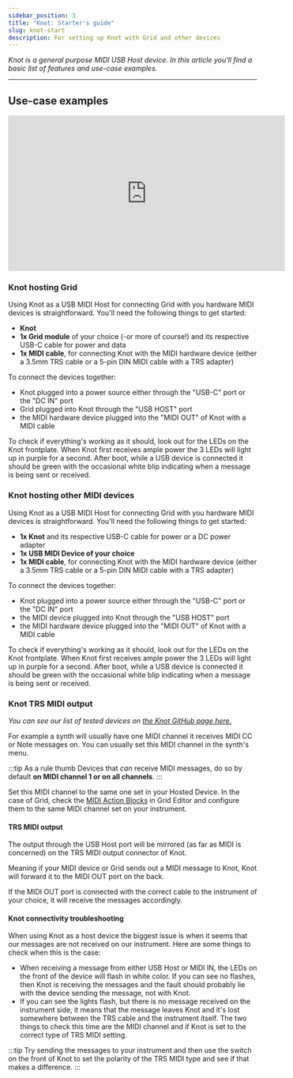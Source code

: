 ```yaml
---
sidebar_position: 3
title: "Knot: Starter's guide"
slug: knot-start
description: For setting up Knot with Grid and other devices
---
```

*Knot is a general purpose MIDI USB Host device.*
*In this article you'll find a basic list of features and use-case examples.*

---

<!---

## First setup and troubleshooting

regular mode/through mode

### status leds and what do they mean

<div style={{display: 'flex', alignItems: 'center', justifyContent: 'center'}}>



| Status | LED color | LED |
| ---- | ---- | ---- |
| device connected | dim green | all |
| no connected device | white pulse | all |
| booting process | purple | all |
|  | white flicker | left |
|  | white flicker | center |
|  | white flicker | right |

</div>

<div style={{display: 'flex', alignItems: 'center', justifyContent: 'center'}}>

| Status | LED color | LED |
| ---- | ---- | ---- |
| device connected | dim blue | all |
| no connected device | white pulse | all |
| booting process | purple | all |
|  | white flicker | left |
|  | white flicker | center |
|  | white flicker | right |

</div>

<div style={{display: 'flex', alignItems: 'center', justifyContent: 'center'}}>


| Status | LED color | LED |
| ---- | ---- | ---- |
| bootloader ready | bright green | all |
| bootloader not ready | bright red | all |
| booting process | purple | all |
| firmware update | orange blink | all |

</div>

### firmware update - 

bright red leds

bright green leds



### troubleshooting

no signal at midi ports

--->

## Use-case examples

<div style={{display: 'flex', alignItems: 'center', justifyContent: 'center'}}>
<iframe width="560" height="315" src="https://www.youtube.com/embed/4PMpWmHERBg?si=5lWsNrk2w_kyQikf" title="YouTube video player" frameborder="0" allow="accelerometer; autoplay; clipboard-write; encrypted-media; gyroscope; picture-in-picture; web-share" referrerpolicy="strict-origin-when-cross-origin" allowfullscreen></iframe>
</div> 



### Knot hosting Grid

Using Knot as a USB MIDI Host for connecting Grid with you hardware MIDI devices is straightforward. You'll need the following things to get started:

- **Knot**
- **1x Grid module** of your choice (-or more of course!) and its respective USB-C cable for power and data
- **1x MIDI cable**, for connecting Knot with the MIDI hardware device (either a 3.5mm TRS cable or a 5-pin DIN MIDI cable with a TRS adapter)

To connect the devices together:

- Knot plugged into a power source either through the "USB-C" port or the "DC IN" port
- Grid plugged into Knot through the "USB HOST" port
- the MIDI hardware device plugged into the "MIDI OUT" of Knot with a MIDI cable

To check if everything's working as it should, look out for the LEDs on the Knot frontplate. When Knot first receives ample power the 3 LEDs will light up in purple for a second. After boot, while a USB device is connected it should be green with the occasional white blip indicating when a message is being sent or received.

<!--- Kéne ide egy example konfiguráció arról hogy hogyan is néz ki egy Grides setup, lehetőleg Visual Aid
Valamint későbbiekhez egy example setup a MIDI eszköz + Knot kombóhoz
És a legizgalmasabb talán hogy a hangszerhez kapcsolás rész hogy néz ki a dolognak

--->

### Knot hosting other MIDI devices

Using Knot as a USB MIDI Host for connecting Grid with you hardware MIDI devices is straightforward. You'll need the following things to get started:

- **1x Knot** and its respective USB-C cable for power or a DC power adapter
- **1x USB MIDI Device of your choice**
- **1x MIDI cable**, for connecting Knot with the MIDI hardware device (either a 3.5mm TRS cable or a 5-pin DIN MIDI cable with a TRS adapter)

To connect the devices together:

- Knot plugged into a power source either through the "USB-C" port or the "DC IN" port
- the MIDI device plugged into Knot through the "USB HOST" port
- the MIDI hardware device plugged into the "MIDI OUT" of Knot with a MIDI cable

To check if everything's working as it should, look out for the LEDs on the Knot frontplate. When Knot first receives ample power the 3 LEDs will light up in purple for a second. After boot, while a USB device is connected it should be green with the occasional white blip indicating when a message is being sent or received.

### Knot TRS MIDI output

*You can see our list of tested devices on [the Knot GitHub page here.](https://github.com/intechstudio/knot)*

For example a synth will usually have one MIDI channel it receives MIDI CC or Note messages on. You can usually set this MIDI channel in the synth's menu.

:::tip As a rule thumb
Devices that *can* receive MIDI messages, do so by default **on MIDI channel 1 or on all channels**.
:::

Set this MIDI channel to the same one set in your Hosted Device. In the case of Grid, check the [MIDI Action Blocks](/docs/wiki/actions/midi/midi.md) in Grid Editor and configure them to the same MIDI channel set on your instrument.

#### TRS MIDI output

The output through the USB Host port will be mirrored (as far as MIDI is concerned) on the TRS MIDI output connector of Knot.

Meaning if your MIDI device or Grid sends out a MIDI message to Knot, Knot will forward it to the MIDI OUT port on the back.

If the MIDI OUT port is connected with the correct cable to the instrument of your choice, it will receive the messages accordingly.

<!---
#### TRS MIDI input
--->

#### Knot connectivity troubleshooting

When using Knot as a host device the biggest issue is when it seems that our messages are not received on our instrument. Here are some things to check when this is the case:

- When receiving a message from either USB Host or MIDI IN, the LEDs on the front of the device will flash in white color. If you can see no flashes, then Knot is receiving the messages and the fault should probably lie with the device sending the message, not with Knot.
- If you can see the lights flash, but there is no message received on the instrument side, it means that the message leaves Knot and it's lost somewhere between the TRS cable and the instrument itself.
  The two things to check this time are the MIDI channel and if Knot is set to the correct type of TRS MIDI setting.

:::tip
Try sending the messages to your instrument and then use the switch on the front of Knot to set the polarity of the TRS MIDI type and see if that makes a difference.
:::
